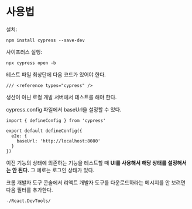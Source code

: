 # 사용법

설치:

```shell
npm install cypress --save-dev
```

사이프러스 실행:

```shell
npx cypress open -b
```

테스트 파일 최상단에 다음 코드가 있어야 한다.

```tsx
/// <reference types="cypress" />
```

생산이 아닌 로컬 개발 서버에서 테스트를 해야 한다.

cypress.config 파일에서 baseUrl을 설정할 수 있다.

```tsx
import { defineConfig } from 'cypress'

export default defineConfig({
  e2e: {
    baseUrl: 'http://localhost:8080'
  }
})
```

이전 기능의 상태에 의존하는 기능을 테스트할 때 **UI를 사용해서 해당 상태를 설정해서는 안 된다.** 그 예로는 로그인 상태가 있다.

크롬 개발자 도구 콘솔에서 리액트 개발자 도구를 다운로드하라는 메시지를 안 보려면 다음 필터를 추가한다.

```
-/React.DevTools/
```

